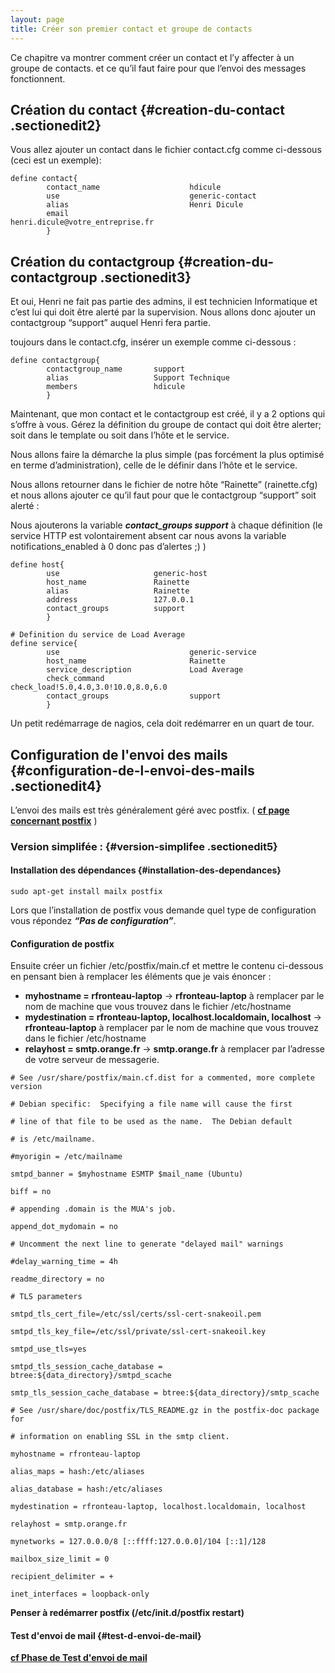 ```yaml
---
layout: page
title: Créer son premier contact et groupe de contacts
---
```


Ce chapitre va montrer comment créer un contact et l’y affecter à un
groupe de contacts. et ce qu’il faut faire pour que l’envoi des messages
fonctionnent.

Création du contact {#creation-du-contact .sectionedit2}
-------------------

Vous allez ajouter un contact dans le fichier contact.cfg comme
ci-dessous (ceci est un exemple):

~~~
define contact{
        contact_name                    hdicule
        use                             generic-contact
        alias                           Henri Dicule
        email                           henri.dicule@votre_entreprise.fr
        }
~~~

Création du contactgroup {#creation-du-contactgroup .sectionedit3}
------------------------

Et oui, Henri ne fait pas partie des admins, il est technicien
Informatique et c’est lui qui doit être alerté par la supervision. Nous
allons donc ajouter un contactgroup “support” auquel Henri fera partie.

toujours dans le contact.cfg, insérer un exemple comme ci-dessous :

~~~
define contactgroup{
        contactgroup_name       support
        alias                   Support Technique
        members                 hdicule
        }
~~~

Maintenant, que mon contact et le contactgroup est créé, il y a 2
options qui s’offre à vous. Gérez la définition du groupe de contact qui
doit être alerter; soit dans le template ou soit dans l’hôte et le
service.

Nous allons faire la démarche la plus simple (pas forcément la plus
optimisé en terme d’administration), celle de le définir dans l’hôte et
le service.

Nous allons retourner dans le fichier de notre hôte “Rainette”
(rainette.cfg) et nous allons ajouter ce qu’il faut pour que le
contactgroup “support” soit alerté :

Nous ajouterons la variable ***contact\_groups support*** à chaque
définition (le service HTTP est volontairement absent car nous avons la
variable notifications\_enabled à 0 donc pas d’alertes ;) )

~~~
define host{
        use                     generic-host
        host_name               Rainette
        alias                   Rainette
        address                 127.0.0.1
        contact_groups          support
        }

# Definition du service de Load Average
define service{
        use                             generic-service
        host_name                       Rainette
        service_description             Load Average
        check_command                   check_load!5.0,4.0,3.0!10.0,8.0,6.0
        contact_groups                  support
        }
~~~

Un petit redémarrage de nagios, cela doit redémarrer en un quart de
tour.

Configuration de l'envoi des mails {#configuration-de-l-envoi-des-mails .sectionedit4}
----------------------------------

L’envoi des mails est très généralement géré avec postfix. ( **[cf page
concernant postfix](../../infra/postfix.html "infra:postfix")** )

### Version simplifée : {#version-simplifee .sectionedit5}

#### Installation des dépendances {#installation-des-dependances}

~~~
sudo apt-get install mailx postfix
~~~

Lors que l’installation de postfix vous demande quel type de
configuration vous répondez ***“Pas de configuration”***.

#### Configuration de postfix

Ensuite créer un fichier /etc/postfix/main.cf et mettre le contenu
ci-dessous en pensant bien à remplacer les éléments que je vais énoncer
:

-   **myhostname = rfronteau-laptop** → **rfronteau-laptop** à remplacer
    par le nom de machine que vous trouvez dans le fichier /etc/hostname
-   **mydestination = rfronteau-laptop, localhost.localdomain,
    localhost** → **rfronteau-laptop** à remplacer par le nom de machine
    que vous trouvez dans le fichier /etc/hostname
-   **relayhost = smtp.orange.fr** → **smtp.orange.fr** à remplacer par
    l’adresse de votre serveur de messagerie.

~~~
# See /usr/share/postfix/main.cf.dist for a commented, more complete version

# Debian specific:  Specifying a file name will cause the first

# line of that file to be used as the name.  The Debian default

# is /etc/mailname.

#myorigin = /etc/mailname

smtpd_banner = $myhostname ESMTP $mail_name (Ubuntu)

biff = no

# appending .domain is the MUA's job.

append_dot_mydomain = no

# Uncomment the next line to generate "delayed mail" warnings

#delay_warning_time = 4h

readme_directory = no

# TLS parameters

smtpd_tls_cert_file=/etc/ssl/certs/ssl-cert-snakeoil.pem

smtpd_tls_key_file=/etc/ssl/private/ssl-cert-snakeoil.key

smtpd_use_tls=yes

smtpd_tls_session_cache_database = btree:${data_directory}/smtpd_scache

smtp_tls_session_cache_database = btree:${data_directory}/smtp_scache

# See /usr/share/doc/postfix/TLS_README.gz in the postfix-doc package for

# information on enabling SSL in the smtp client.

myhostname = rfronteau-laptop

alias_maps = hash:/etc/aliases

alias_database = hash:/etc/aliases

mydestination = rfronteau-laptop, localhost.localdomain, localhost

relayhost = smtp.orange.fr

mynetworks = 127.0.0.0/8 [::ffff:127.0.0.0]/104 [::1]/128

mailbox_size_limit = 0

recipient_delimiter = +

inet_interfaces = loopback-only
~~~

**Penser à redémarrer postfix (/etc/init.d/postfix restart)**

#### Test d'envoi de mail {#test-d-envoi-de-mail}

**[cf Phase de Test d'envoi de mail](../../infra/postfix.html#phase-de-test "infra:postfix")**